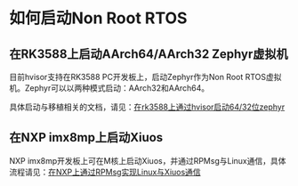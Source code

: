 # 如何启动Non Root RTOS

## 在RK3588上启动AArch64/AArch32 Zephyr虚拟机

目前hvisor支持在RK3588 PC开发板上，启动Zephyr作为Non Root RTOS虚拟机。Zephyr可以以两种模式启动：AArch32和AArch64。

具体启动与移植相关的文档，请见：[在rk3588上通过hvisor启动64/32位zephyr](https://blog.syswonder.org/#/2025/20250531_Zephyr_on_hvisor)

## 在NXP imx8mp上启动Xiuos

NXP imx8mp开发板上可在M核上启动Xiuos，并通过RPMsg与Linux通信，具体流程请见：[在NXP上通过RPMsg实现Linux与Xiuos通信](https://blog.syswonder.org/#/2025/20250217_RPMSG_on_NXP)
